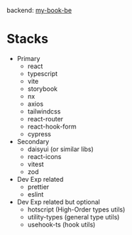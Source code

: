 backend: [my-book-be](https://github.com/minhtruongdevvn/my-book-be)

# Stacks

- Primary
  - react
  - typescript
  - vite
  - storybook
  - nx
  - axios
  - tailwindcss
  - react-router
  - react-hook-form
  - cypress
- Secondary
  - daisyui (or similar libs)
  - react-icons
  - vitest
  - zod
- Dev Exp related
  - prettier
  - eslint
- Dev Exp related but optional
  - hotscript (High-Order types utils)
  - utility-types (general type utils)
  - usehook-ts (hook utils)
